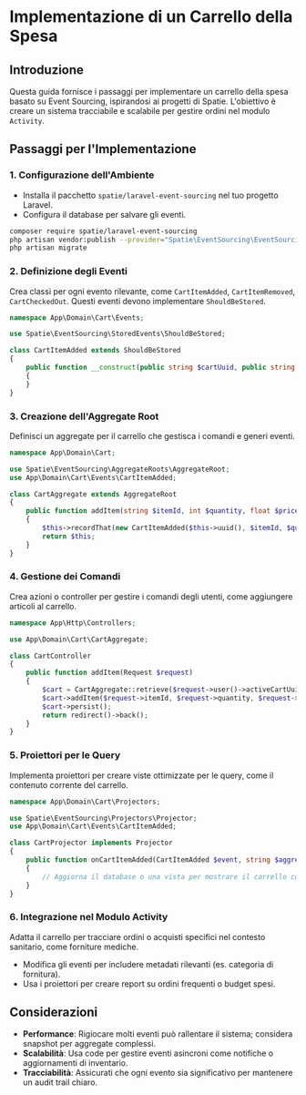 # Implementazione di un Carrello della Spesa

## Introduzione

Questa guida fornisce i passaggi per implementare un carrello della spesa basato su Event Sourcing, ispirandosi ai progetti di Spatie. L'obiettivo è creare un sistema tracciabile e scalabile per gestire ordini nel modulo `Activity`.

## Passaggi per l'Implementazione

### 1. Configurazione dell'Ambiente

- Installa il pacchetto `spatie/laravel-event-sourcing` nel tuo progetto Laravel.
- Configura il database per salvare gli eventi.

```bash
composer require spatie/laravel-event-sourcing
php artisan vendor:publish --provider="Spatie\EventSourcing\EventSourcingServiceProvider" --tag="migrations"
php artisan migrate
```

### 2. Definizione degli Eventi

Crea classi per ogni evento rilevante, come `CartItemAdded`, `CartItemRemoved`, `CartCheckedOut`. Questi eventi devono implementare `ShouldBeStored`.

```php
namespace App\Domain\Cart\Events;

use Spatie\EventSourcing\StoredEvents\ShouldBeStored;

class CartItemAdded extends ShouldBeStored
{
    public function __construct(public string $cartUuid, public string $itemId, public int $quantity, public float $price)
    {
    }
}
```

### 3. Creazione dell'Aggregate Root

Definisci un aggregate per il carrello che gestisca i comandi e generi eventi.

```php
namespace App\Domain\Cart;

use Spatie\EventSourcing\AggregateRoots\AggregateRoot;
use App\Domain\Cart\Events\CartItemAdded;

class CartAggregate extends AggregateRoot
{
    public function addItem(string $itemId, int $quantity, float $price): self
    {
        $this->recordThat(new CartItemAdded($this->uuid(), $itemId, $quantity, $price));
        return $this;
    }
}
```

### 4. Gestione dei Comandi

Crea azioni o controller per gestire i comandi degli utenti, come aggiungere articoli al carrello.

```php
namespace App\Http\Controllers;

use App\Domain\Cart\CartAggregate;

class CartController
{
    public function addItem(Request $request)
    {
        $cart = CartAggregate::retrieve($request->user()->activeCartUuid);
        $cart->addItem($request->itemId, $request->quantity, $request->price);
        $cart->persist();
        return redirect()->back();
    }
}
```

### 5. Proiettori per le Query

Implementa proiettori per creare viste ottimizzate per le query, come il contenuto corrente del carrello.

```php
namespace App\Domain\Cart\Projectors;

use Spatie\EventSourcing\Projectors\Projector;
use App\Domain\Cart\Events\CartItemAdded;

class CartProjector implements Projector
{
    public function onCartItemAdded(CartItemAdded $event, string $aggregateUuid)
    {
        // Aggiorna il database o una vista per mostrare il carrello corrente
    }
}
```

### 6. Integrazione nel Modulo Activity

Adatta il carrello per tracciare ordini o acquisti specifici nel contesto sanitario, come forniture mediche.
- Modifica gli eventi per includere metadati rilevanti (es. categoria di fornitura).
- Usa i proiettori per creare report su ordini frequenti o budget spesi.

## Considerazioni

- **Performance**: Rigiocare molti eventi può rallentare il sistema; considera snapshot per aggregate complessi.
- **Scalabilità**: Usa code per gestire eventi asincroni come notifiche o aggiornamenti di inventario.
- **Tracciabilità**: Assicurati che ogni evento sia significativo per mantenere un audit trail chiaro.
